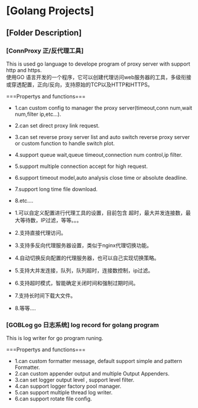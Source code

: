 # [Golang Projects]  

## [Folder Description] 

### [ConnProxy 正/反代理工具]  
This is used go language to develope program of proxy server with support http and https.   
使用GO 语言开发的一个程序，它可以创建代理访问web服务器的工具，多级衔接或穿透配置，正向/反向，支持原始的TCP以及HTTP和HTTPS。  

===Propertys and functions===   
* 1.can custom config to manager the proxy server(timeout,conn num,wait num,filter ip,etc...).  
* 2.can set direct proxy link request.  
* 3.can set reverse proxy server list and auto switch reverse proxy server or custom function to handle switch plot.  
* 4.support queue wait,queue timeout,connection num control,ip filter.
* 5.support multiple connection accept for high request.  
* 6.support timeout model,auto analysis close time or absolute deadline.  
* 7.support long time file download.  
* 8.etc....

* 1.可以自定义配置进行代理工具的设置，目前包含 超时，最大并发连接数，最大等待数，IP过滤，等等。。。    
* 2.支持直接代理访问。  
* 3.支持多反向代理服务器设置，类似于nginx代理切换功能。  
* 4.自动切换反向配置的代理服务器，也可以自己实现切换策略。  
* 5.支持大并发连接，队列，队列超时，连接数控制，ip过滤。  
* 6.支持超时模式，智能确定关闭时间和强制过期时间。  
* 7.支持长时间下载大文件。  
* 8.等等....

### [GOBLog go 日志系统]  log record for golang program
This is log writer for go program runing.

===Propertys and functions===
* 1.can custom formatter message, default support simple and pattern Formatter.
* 2.can custom appender output and multiple Output Appenders.
* 3.can set logger output level , support level filter.
* 4.can support logger factory pool manager.
* 5.can support multiple thread log writer.
* 6.can support rotate file config. 
